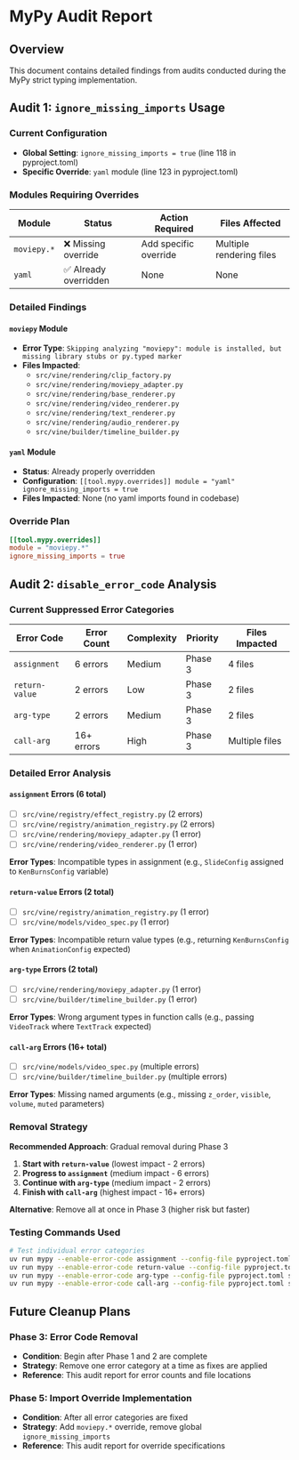 # MyPy Audit Report

## Overview
This document contains detailed findings from audits conducted during the MyPy strict typing implementation.

## Audit 1: `ignore_missing_imports` Usage

### Current Configuration
- **Global Setting**: `ignore_missing_imports = true` (line 118 in pyproject.toml)
- **Specific Override**: `yaml` module (line 123 in pyproject.toml)

### Modules Requiring Overrides

| Module | Status | Action Required | Files Affected |
|--------|--------|----------------|----------------|
| `moviepy.*` | ❌ Missing override | Add specific override | Multiple rendering files |
| `yaml` | ✅ Already overridden | None | None |

### Detailed Findings

#### `moviepy` Module
- **Error Type**: `Skipping analyzing "moviepy": module is installed, but missing library stubs or py.typed marker`
- **Files Impacted**:
  - `src/vine/rendering/clip_factory.py`
  - `src/vine/rendering/moviepy_adapter.py`
  - `src/vine/rendering/base_renderer.py`
  - `src/vine/rendering/video_renderer.py`
  - `src/vine/rendering/text_renderer.py`
  - `src/vine/rendering/audio_renderer.py`
  - `src/vine/builder/timeline_builder.py`

#### `yaml` Module
- **Status**: Already properly overridden
- **Configuration**: `[[tool.mypy.overrides]] module = "yaml" ignore_missing_imports = true`
- **Files Impacted**: None (no yaml imports found in codebase)

### Override Plan
```toml
[[tool.mypy.overrides]]
module = "moviepy.*"
ignore_missing_imports = true
```

## Audit 2: `disable_error_code` Analysis

### Current Suppressed Error Categories

| Error Code | Error Count | Complexity | Priority | Files Impacted |
|------------|-------------|------------|----------|----------------|
| `assignment` | 6 errors | Medium | Phase 3 | 4 files |
| `return-value` | 2 errors | Low | Phase 3 | 2 files |
| `arg-type` | 2 errors | Medium | Phase 3 | 2 files |
| `call-arg` | 16+ errors | High | Phase 3 | Multiple files |

### Detailed Error Analysis

#### `assignment` Errors (6 total)
- [ ] `src/vine/registry/effect_registry.py` (2 errors)
- [ ] `src/vine/registry/animation_registry.py` (2 errors)
- [ ] `src/vine/rendering/moviepy_adapter.py` (1 error)
- [ ] `src/vine/rendering/video_renderer.py` (1 error)

**Error Types**: Incompatible types in assignment (e.g., `SlideConfig` assigned to `KenBurnsConfig` variable)

#### `return-value` Errors (2 total)
- [ ] `src/vine/registry/animation_registry.py` (1 error)
- [ ] `src/vine/models/video_spec.py` (1 error)

**Error Types**: Incompatible return value types (e.g., returning `KenBurnsConfig` when `AnimationConfig` expected)

#### `arg-type` Errors (2 total)
- [ ] `src/vine/rendering/moviepy_adapter.py` (1 error)
- [ ] `src/vine/builder/timeline_builder.py` (1 error)

**Error Types**: Wrong argument types in function calls (e.g., passing `VideoTrack` where `TextTrack` expected)

#### `call-arg` Errors (16+ total)
- [ ] `src/vine/models/video_spec.py` (multiple errors)
- [ ] `src/vine/builder/timeline_builder.py` (multiple errors)

**Error Types**: Missing named arguments (e.g., missing `z_order`, `visible`, `volume`, `muted` parameters)

### Removal Strategy

**Recommended Approach**: Gradual removal during Phase 3

1. **Start with `return-value`** (lowest impact - 2 errors)
2. **Progress to `assignment`** (medium impact - 6 errors)
3. **Continue with `arg-type`** (medium impact - 2 errors)
4. **Finish with `call-arg`** (highest impact - 16+ errors)

**Alternative**: Remove all at once in Phase 3 (higher risk but faster)

### Testing Commands Used
```bash
# Test individual error categories
uv run mypy --enable-error-code assignment --config-file pyproject.toml src tests
uv run mypy --enable-error-code return-value --config-file pyproject.toml src tests
uv run mypy --enable-error-code arg-type --config-file pyproject.toml src tests
uv run mypy --enable-error-code call-arg --config-file pyproject.toml src tests
```

## Future Cleanup Plans

### Phase 3: Error Code Removal
- **Condition**: Begin after Phase 1 and 2 are complete
- **Strategy**: Remove one error category at a time as fixes are applied
- **Reference**: This audit report for error counts and file locations

### Phase 5: Import Override Implementation
- **Condition**: After all error categories are fixed
- **Strategy**: Add `moviepy.*` override, remove global `ignore_missing_imports`
- **Reference**: This audit report for override specifications
